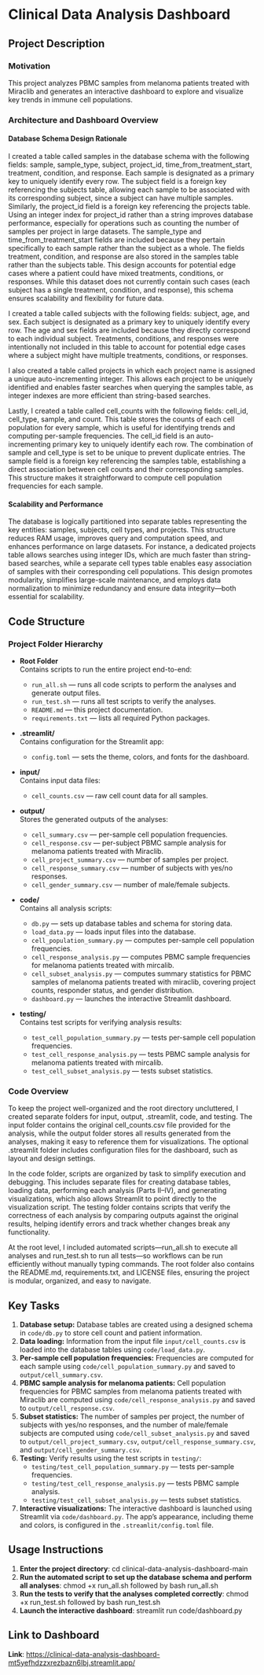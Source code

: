 # Clinical Data Analysis Dashboard

## Project Description

### Motivation

This project analyzes PBMC samples from melanoma patients treated with Miraclib and generates 
an interactive dashboard to explore and visualize key trends in immune cell populations.

### Architecture and Dashboard Overview

#### Database Schema Design Rationale

I created a table called samples in the database schema with the following fields: sample, sample_type, subject, project_id, time_from_treatment_start, treatment, condition, and response. Each sample is designated as a primary key to uniquely identify every row. The subject field is a foreign key referencing the subjects table, allowing each sample to be associated with its corresponding subject, since a subject can have multiple samples. Similarly, the project_id field is a foreign key referencing the projects table. Using an integer index for project_id rather than a string improves database performance, especially for operations such as counting the number of samples per project in large datasets.
The sample_type and time_from_treatment_start fields are included because they pertain specifically to each sample rather than the subject as a whole. The fields treatment, condition, and response are also stored in the samples table rather than the subjects table. This design accounts for potential edge cases where a patient could have mixed treatments, conditions, or responses. While this dataset does not currently contain such cases (each subject has a single treatment, condition, and response), this schema ensures scalability and flexibility for future data.

I created a table called subjects with the following fields: subject, age, and sex. Each subject is designated as a primary key to uniquely identify every row. The age and sex fields are included because they directly correspond to each individual subject. Treatments, conditions, and responses were intentionally not included in this table to account for potential edge cases where a subject might have multiple treatments, conditions, or responses.

I also created a table called projects in which each project name is assigned a unique auto-incrementing integer. This allows each project to be uniquely identified and enables faster searches when querying the samples table, as integer indexes are more efficient than string-based searches.

Lastly, I created a table called cell_counts with the following fields: cell_id, cell_type, sample, and count. This table stores the counts of each cell population for every sample, which is useful for identifying trends and computing per-sample frequencies. The cell_id field is an auto-incrementing primary key to uniquely identify each row. The combination of sample and cell_type is set to be unique to prevent duplicate entries. The sample field is a foreign key referencing the samples table, establishing a direct association between cell counts and their corresponding samples. This structure makes it straightforward to compute cell population frequencies for each sample.

#### Scalability and Performance

The database is logically partitioned into separate tables representing the key entities: samples, subjects, cell types, and projects. This structure reduces RAM usage, improves query and computation speed, and enhances performance on large datasets. For instance, a dedicated projects table allows searches using integer IDs, which are much faster than string-based searches, while a separate cell types table enables easy association of samples with their corresponding cell populations. This design promotes modularity, simplifies large-scale maintenance, and employs data normalization to minimize redundancy and ensure data integrity—both essential for scalability.

## Code Structure

### Project Folder Hierarchy

- **Root Folder**  
  Contains scripts to run the entire project end-to-end:
  - `run_all.sh` — runs all code scripts to perform the analyses and generate output files.  
  - `run_test.sh` — runs all test scripts to verify the analyses.  
  - `README.md` — this project documentation.  
  - `requirements.txt` — lists all required Python packages.

- **.streamlit/**  
  Contains configuration for the Streamlit app:
  - `config.toml` — sets the theme, colors, and fonts for the dashboard.

- **input/**  
  Contains input data files:
  - `cell_counts.csv` — raw cell count data for all samples.

- **output/**  
  Stores the generated outputs of the analyses:
  - `cell_summary.csv` — per-sample cell population frequencies.  
  - `cell_response.csv` — per-subject PBMC sample analysis for melanoma patients treated with Miraclib.  
  - `cell_project_summary.csv` — number of samples per project.  
  - `cell_response_summary.csv` — number of subjects with yes/no responses.  
  - `cell_gender_summary.csv` — number of male/female subjects.

- **code/**  
  Contains all analysis scripts:
  - `db.py` — sets up database tables and schema for storing data.  
  - `load_data.py` — loads input files into the database.  
  - `cell_population_summary.py` — computes per-sample cell population frequencies.  
  - `cell_response_analysis.py` — computes PBMC sample frequencies for melanoma patients treated with mircalib.
  - `cell_subset_analysis.py` — computes summary statistics for PBMC samples of melanoma patients treated with miraclib, covering project counts, responder status, and gender distribution.
  - `dashboard.py` — launches the interactive Streamlit dashboard.

- **testing/**  
  Contains test scripts for verifying analysis results:
  - `test_cell_population_summary.py` — tests per-sample cell population frequencies.  
  - `test_cell_response_analysis.py` — tests PBMC sample analysis for melanoma patients treated with mircalib.
  - `test_cell_subset_analysis.py` — tests subset statistics.
 
### Code Overview

To keep the project well-organized and the root directory uncluttered, I created separate folders for input, output, .streamlit, code, and testing. The input folder contains the original cell_counts.csv file provided for the analysis, while the output folder stores all results generated from the analyses, making it easy to reference them for visualizations. The optional .streamlit folder includes configuration files for the dashboard, such as layout and design settings.

In the code folder, scripts are organized by task to simplify execution and debugging. This includes separate files for creating database tables, loading data, performing each analysis (Parts II–IV), and generating visualizations, which also allows Streamlit to point directly to the visualization script. The testing folder contains scripts that verify the correctness of each analysis by comparing outputs against the original results, helping identify errors and track whether changes break any functionality.

At the root level, I included automated scripts—run_all.sh to execute all analyses and run_test.sh to run all tests—so workflows can be run efficiently without manually typing commands. The root folder also contains the README.md, requirements.txt, and LICENSE files, ensuring the project is modular, organized, and easy to navigate.

## Key Tasks

1. **Database setup:** Database tables are created using a designed schema in `code/db.py` to store 
   cell count and patient information.
2. **Data loading:** Information from the input file `input/cell_counts.csv` is loaded into the database 
   tables using `code/load_data.py`.
3. **Per-sample cell population frequencies:** Frequencies are computed for each sample using 
   `code/cell_population_summary.py` and saved to `output/cell_summary.csv`.
4. **PBMC sample analysis for melanoma patients:** Cell population frequencies for PBMC samples 
   from melanoma patients treated with Miraclib are computed using `code/cell_response_analysis.py` 
   and saved to `output/cell_response.csv`.
5. **Subset statistics:** The number of samples per project, the number of subjects with 
   yes/no responses, and the number of male/female subjects are computed using 
   `code/cell_subset_analysis.py` and saved to `output/cell_project_summary.csv`, 
   `output/cell_response_summary.csv`, and `output/cell_gender_summary.csv`.
6. **Testing:** Verify results using the test scripts in `testing/`:
   - `testing/test_cell_population_summary.py` — tests per-sample frequencies.  
   - `testing/test_cell_response_analysis.py` — tests PBMC sample analysis.  
   - `testing/test_cell_subset_analysis.py` — tests subset statistics.
7. **Interactive visualizations:** The interactive dashboard is launched using Streamlit via 
   `code/dashboard.py`. The app’s appearance, including theme and colors, is configured in 
   the `.streamlit/config.toml` file.

## Usage Instructions

1) **Enter the project directory**: cd clinical-data-analysis-dashboard-main
2) **Run the automated script to set up the database schema and perform all analyses**: chmod +x run_all.sh followed by bash run_all.sh
3) **Run the tests to verify that the analyses completed correctly**: chmod +x run_test.sh followed by bash run_test.sh
4) **Launch the interactive dashboard**: streamlit run code/dashboard.py

## Link to Dashboard

**Link**: https://clinical-data-analysis-dashboard-mt5yefhdzzxrezbazn6lbj.streamlit.app/
